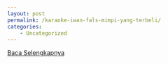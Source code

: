 ```yaml
---
layout: post
permalink: /karaoke-iwan-fals-mimpi-yang-terbeli/
categories:
    - Uncategorized
---
```


[Baca Selengkapnya](/09)